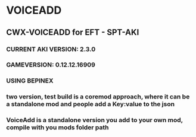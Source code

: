 # VOICEADD
## CWX-VOICEADD for EFT - SPT-AKI
### CURRENT AKI VERSION: 2.3.0
### GAMEVERSION: 0.12.12.16909
### USING BEPINEX


### two version, test build is a coremod approach, where it can be a standalone mod and people add a Key:value to the json
### VoiceAdd is a standalone version you add to your own mod, compile with you mods folder path